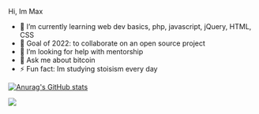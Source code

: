 Hi, Im Max

<!--
**maxrantil/maxrantil** is a ✨ _special_ ✨ repository because its `README.md` (this file) appears on your GitHub profile.
-->

- 🌱 I’m currently learning web dev basics, php, javascript, jQuery, HTML, CSS
- 👯 Goal of 2022: to collaborate on an open source project
- 🤔 I’m looking for help with mentorship 
- 💬 Ask me about bitcoin
- ⚡ Fun fact: Im studying stoisism every day


[![Anurag's GitHub stats](https://github-readme-stats.vercel.app/api?username=maxrantil)](https://github.com/anuraghazra/github-readme-stats)

<img
  align="center"
  src="https://github-readme-stats.vercel.app/api/?username=maxrantil&theme=dracula"
/>
